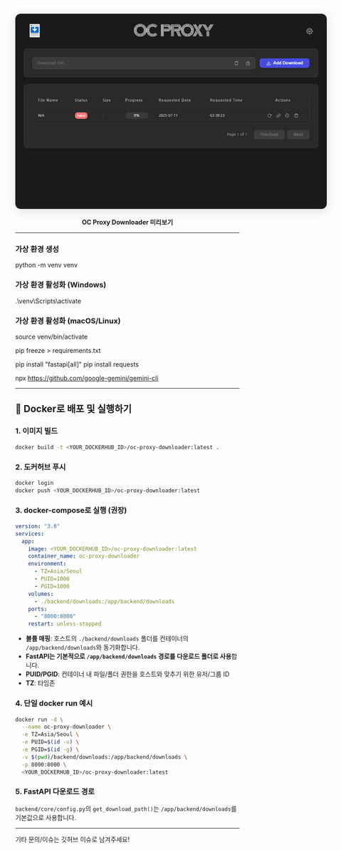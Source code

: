 <div align="center">
  <img src="https://github.com/jshsakura/oc-proxy-downloader/blob/main/docs/preview/preview1.png?raw=true" alt="OC Proxy Downloader 미리보기" style="max-width: 700px; border-radius: 12px; box-shadow: 0 4px 24px rgba(0,0,0,0.12); margin-bottom: 1rem;" />
  <br/>
  <b>OC Proxy Downloader 미리보기</b>
</div>

---

### 가상 환경 생성

python -m venv venv

### 가상 환경 활성화 (Windows)

.\venv\Scripts\activate

### 가상 환경 활성화 (macOS/Linux)

source venv/bin/activate

pip freeze > requirements.txt

pip install "fastapi[all]"
pip install requests

npx https://github.com/google-gemini/gemini-cli

---

## 🐳 Docker로 배포 및 실행하기

### 1. 이미지 빌드

```bash
docker build -t <YOUR_DOCKERHUB_ID>/oc-proxy-downloader:latest .
```

### 2. 도커허브 푸시

```bash
docker login
docker push <YOUR_DOCKERHUB_ID>/oc-proxy-downloader:latest
```

### 3. docker-compose로 실행 (권장)

```yaml
version: "3.8"
services:
  app:
    image: <YOUR_DOCKERHUB_ID>/oc-proxy-downloader:latest
    container_name: oc-proxy-downloader
    environment:
      - TZ=Asia/Seoul
      - PUID=1000
      - PGID=1000
    volumes:
      - ./backend/downloads:/app/backend/downloads
    ports:
      - "8000:8000"
    restart: unless-stopped
```

- **볼륨 매핑**: 호스트의 `./backend/downloads` 폴더를 컨테이너의 `/app/backend/downloads`와 동기화합니다.
- **FastAPI는 기본적으로 `/app/backend/downloads` 경로를 다운로드 폴더로 사용**합니다.
- **PUID/PGID**: 컨테이너 내 파일/폴더 권한을 호스트와 맞추기 위한 유저/그룹 ID
- **TZ**: 타임존

### 4. 단일 docker run 예시

```bash
docker run -d \
  --name oc-proxy-downloader \
  -e TZ=Asia/Seoul \
  -e PUID=$(id -u) \
  -e PGID=$(id -g) \
  -v $(pwd)/backend/downloads:/app/backend/downloads \
  -p 8000:8000 \
  <YOUR_DOCKERHUB_ID>/oc-proxy-downloader:latest
```

### 5. FastAPI 다운로드 경로

`backend/core/config.py`의 `get_download_path()`는 `/app/backend/downloads`를 기본값으로 사용합니다.

---

기타 문의/이슈는 깃허브 이슈로 남겨주세요!

